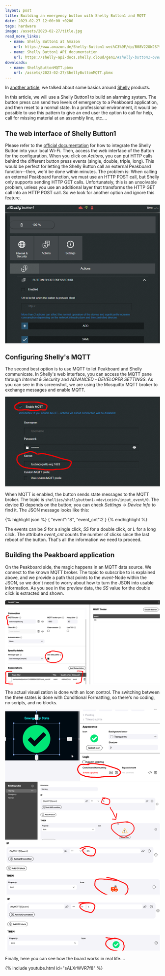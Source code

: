 ```yaml
---
layout: post
title: Building an emergency button with Shelly Button1 and MQTT
date: 2023-02-27 12:00:00 +0200
tags: hardware
image: /assets/2023-02-27/title.jpg
read_more_links:
  - name: Shelly Button1 at Amazon
    url: https://www.amazon.de/Shelly-Button1-wei%C3%9F/dp/B08V22GWJS?th=1
  - name: Shelly Button1 API documentation
    url: https://shelly-api-docs.shelly.cloud/gen1/#shelly-button1-overview
downloads:
  - name: ShellyButtonMQTT.pbmx
    url: /assets/2023-02-27/ShellyButtonMQTT.pbmx
---
```

In [another article](Fun-with-Shelly-Plug-S-Switching-Power-on-and-off.html), we talked about some basics around [Shelly](https://www.shelly.cloud/) products.

In this article, we will use a Shelly Button1 to build an alarming system. The button press can send two levels of emergency to a Peakboard application, and then reset to a normal state. In a professional environment, it would be possible to use this pattern to give an end user the option to call for help, call for missing material at an assembly line, etc....

## The web interface of Shelly Button1

Please refer to the [official documentation](https://www.shelly.cloud/documents/user_guide/shelly_button_1.pdf) for how to integrate the Shelly Button into your local Wi-Fi. Then, access the web interface of the Button for the configuration.
When you click on _Actions_, you can put HTTP calls behind the different button press events (single, double, triple, long). This would be perfect for letting the Shelly Button call an external Peakboard function—then, we'd be done within minutes. The problem is: When calling an external Peakboard function, we must use an HTTP POST call, but Shelly only supports sending HTTP GET calls. Unfortunately, this is an unsolvable problem, unless you use an additional layer that transforms the HTTP GET call into an HTTP POST call. So we look for another option and ignore this feature.

![image](/assets/2023-02-27/010.png)

## Configuring Shelly's MQTT

The second best option is to use MQTT to let Peakboard and Shelly communicate. In Shelly's web interface, you can access the MQTT pane through _Internet & Security_ and _ADVANCED - DEVELOPER SETTINGS_. As you can see in this screenshot, we are using the Mosquitto MQTT broker to exchange messages and enable MQTT.

![image](/assets/2023-02-27/020.png)

When MQTT is enabled, the button sends state messages to the MQTT broker. The topic is `shellies/shellybutton1-<deviceid>/input_event/0`. The device ID depends on the button; you can check _Settings_ -> _Device Info_ to find it. The JSON message looks like this:

{% highlight json %}
{
    "event":"S",
    "event_cnt":2
}
{% endhighlight %}

The events can be _S_ for a single click, _SS_ for a double click, or _L_ for a long click. The attribute _event_cnt_ counts the number of clicks since the last reboot of the button. That's all the information we need to proceed. 

## Building the Peakboard application

On the Peakboard side, the magic happens in an MQTT data source. We connect to the known MQTT broker. The topic to subscribe to is explained above, and we provide a path that points to the _event_-Node within the JSON, so we don't need to worry about how to turn the JSON into usable information. As you see in the preview data, the _SS_ value for the double click is extracted and shown.

![image](/assets/2023-02-27/030.png)

The actual visualization is done with an Icon control. The switching between the three states is done with Conditional Formatting, so there's no coding, no scripts, and no blocks.

![image](/assets/2023-02-27/040.png)
![image](/assets/2023-02-27/050.png)
![image](/assets/2023-02-27/051.png)
![image](/assets/2023-02-27/052.png)

Finally, here you can see how the board works in real life....

{% include youtube.html id="sALXrWVR7f8" %}

